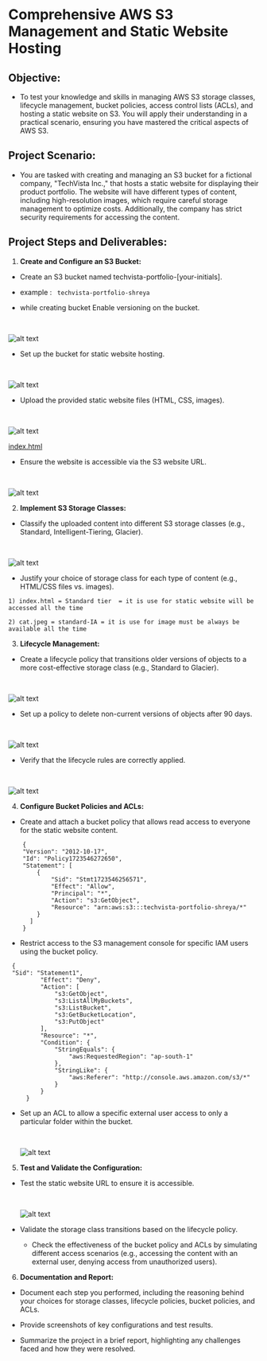 # Comprehensive AWS S3 Management and Static Website Hosting

## Objective: 

 + To test your knowledge and skills in managing AWS S3 storage classes, lifecycle management, bucket policies, access control lists (ACLs), and hosting a static website on S3. You will apply their understanding in a practical scenario, ensuring you have mastered the critical aspects of AWS S3.


## Project Scenario:

 + You are tasked with creating and managing an S3 bucket for a fictional company, "TechVista Inc.," that hosts a static website for displaying their product portfolio. The website will have different types of content, including high-resolution images, which require careful storage management to optimize costs. Additionally, the company has strict security requirements for accessing the content.


## Project Steps and Deliverables:

 1. **Create and Configure an S3 Bucket:**

   + Create an S3 bucket named techvista-portfolio-[your-initials].

   + example : ` techvista-portfolio-shreya`

   + while creating bucket  Enable versioning on the bucket.

   <br>

   ![alt text](images/image.png)

   + Set up the bucket for static website hosting.

   <br>

   ![alt text](images/image-2.png)

   + Upload the provided static website files (HTML, CSS, images).

   <br>

   ![alt text](images/image-3.png)

   [index.html](index.html)

   + Ensure the website is accessible via the S3 website URL.

   <br>

   ![alt text](images/image-1.png)

  2. **Implement S3 Storage Classes:**

   + Classify the uploaded content into different S3 storage classes (e.g., Standard, Intelligent-Tiering, Glacier).

   <br>

   ![alt text](image.png)

   + Justify your choice of storage class for each type of content (e.g., HTML/CSS files vs. images).

   ```
   1) index.html = Standard tier  = it is use for static website will be accessed all the time

   2) cat.jpeg = standard-IA = it is use for image must be always be available all the time
   ```


  3. **Lifecycle Management:**

   + Create a lifecycle policy that transitions older versions of objects to a more cost-effective storage class (e.g., Standard to Glacier).

   <br>

   ![alt text](images/image-10.png)
    
   + Set up a policy to delete non-current versions of objects after 90 days.

   <br>
   
   ![alt text](images/image-6.png)
    
   + Verify that the lifecycle rules are correctly applied.

   <br>

  ![alt text](images/image-4.png)

   4. **Configure Bucket Policies and ACLs:**

   + Create and attach a bucket policy that allows read access to everyone for the static website content.
    
```
    {
    "Version": "2012-10-17",
    "Id": "Policy1723546272650",
    "Statement": [
        {
            "Sid": "Stmt1723546256571",
            "Effect": "Allow",
            "Principal": "*",
            "Action": "s3:GetObject",
            "Resource": "arn:aws:s3:::techvista-portfolio-shreya/*"
        }
      ]
    }
```
     
   + Restrict access to the S3 management console for specific IAM users using the bucket policy.

   ```
   	{
    "Sid": "Statement1",
			"Effect": "Deny",
			"Action": [
				"s3:GetObject",
				"s3:ListAllMyBuckets",
				"s3:ListBucket",
				"s3:GetBucketLocation",
				"s3:PutObject"
			],
			"Resource": "*",
			"Condition": {
				"StringEquals": {
					"aws:RequestedRegion": "ap-south-1"
				},
				"StringLike": {
					"aws:Referer": "http://console.aws.amazon.com/s3/*"
				}
			}
		}
   ```
     
   + Set up an ACL to allow a specific external user access to only a particular folder within the bucket.

     <br>

     ![alt text](images/image-7.png)

   5. **Test and Validate the Configuration:**

   + Test the static website URL to ensure it is accessible.

     <br>

     ![alt text](images/image-8.png)

   + Validate the storage class transitions based on the lifecycle policy.

     + Check the effectiveness of the bucket policy and ACLs by simulating different access scenarios (e.g., accessing the content with an external user, denying access from unauthorized users).

  6. **Documentation and Report:**

  + Document each step you performed, including the reasoning behind your choices for storage classes, lifecycle policies, bucket policies, and ACLs.

  + Provide screenshots of key configurations and test results.

  + Summarize the project in a brief report, highlighting any challenges faced and how they were resolved.
